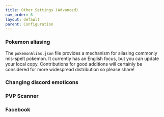 ```yaml
---
title: Other Settings (Advanced)
nav_order: 6
layout: default
parent: Configuration
---
```

### Pokemon aliasing

The `pokemonAlias.json` file provides a mechanism for aliasing commonly mis-spelt pokemon.
It currently has an English focus, but you can update your local copy.  Contributions for
good additions will certainly be considered for more widespread distribution so please
share!

### Changing discord emoticons

### PVP Scanner

### Facebook


